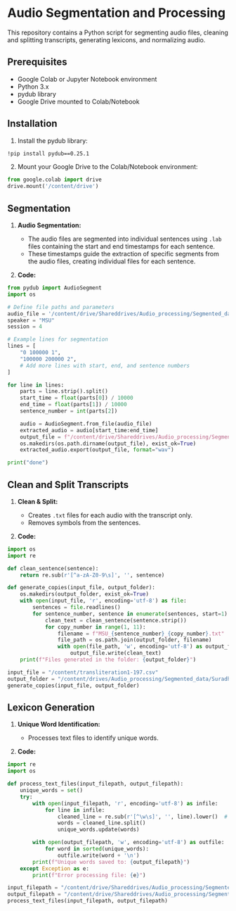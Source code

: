 # Audio Segmentation and Processing

This repository contains a Python script for segmenting audio files, cleaning and splitting transcripts, generating lexicons, and normalizing audio.

## Prerequisites

- Google Colab or Jupyter Notebook environment
- Python 3.x
- pydub library
- Google Drive mounted to Colab/Notebook

## Installation

1. Install the pydub library:
```bash
!pip install pydub==0.25.1
```

2. Mount your Google Drive to the Colab/Notebook environment:
```python
from google.colab import drive
drive.mount('/content/drive')
```

## Segmentation

1. **Audio Segmentation:**
   - The audio files are segmented into individual sentences using `.lab` files containing the start and end timestamps for each sentence.
   - These timestamps guide the extraction of specific segments from the audio files, creating individual files for each sentence.

2. **Code:**
```python
from pydub import AudioSegment
import os

# Define file paths and parameters
audio_file = '/content/drive/Shareddrives/Audio_processing/Segmented_data/MSU/label/111-130/111-130(4).wav'
speaker = "MSU"
session = 4

# Example lines for segmentation
lines = [
    "0 100000 1",
    "100000 200000 2",
    # Add more lines with start, end, and sentence numbers
]

for line in lines:
    parts = line.strip().split()
    start_time = float(parts[0]) / 10000
    end_time = float(parts[1]) / 10000
    sentence_number = int(parts[2])

    audio = AudioSegment.from_file(audio_file)
    extracted_audio = audio[start_time:end_time]
    output_file = f"/content/drive/Shareddrives/Audio_processing/Segmented_data/{speaker}/speech/test/{speaker}{sentence_number}{session}.wav"
    os.makedirs(os.path.dirname(output_file), exist_ok=True)
    extracted_audio.export(output_file, format="wav")

print("done")
```

## Clean and Split Transcripts

1. **Clean & Split:**
   - Creates `.txt` files for each audio with the transcript only.
   - Removes symbols from the sentences.

2. **Code:**
```python
import os
import re

def clean_sentence(sentence):
    return re.sub(r'[^a-zA-Z0-9\s]', '', sentence)

def generate_copies(input_file, output_folder):
    os.makedirs(output_folder, exist_ok=True)
    with open(input_file, 'r', encoding='utf-8') as file:
        sentences = file.readlines()
        for sentence_number, sentence in enumerate(sentences, start=1):
            clean_text = clean_sentence(sentence.strip())
            for copy_number in range(1, 11):
                filename = f"MSU_{sentence_number}_{copy_number}.txt"
                file_path = os.path.join(output_folder, filename)
                with open(file_path, 'w', encoding='utf-8') as output_file:
                    output_file.write(clean_text)
    print(f"Files generated in the folder: {output_folder}")

input_file = "/content/transliteration1-197.csv"
output_folder = "/content/drives/Audio_processing/Segmented_data/Suradha_MSR/text"
generate_copies(input_file, output_folder)
```

## Lexicon Generation

1. **Unique Word Identification:**
   - Processes text files to identify unique words.

2. **Code:**
```python
import re
import os

def process_text_files(input_filepath, output_filepath):
    unique_words = set()
    try:
        with open(input_filepath, 'r', encoding='utf-8') as infile:
            for line in infile:
                cleaned_line = re.sub(r'[^\w\s]', '', line).lower()  # Convert to lowercase
                words = cleaned_line.split()
                unique_words.update(words)

        with open(output_filepath, 'w', encoding='utf-8') as outfile:
            for word in sorted(unique_words):
                outfile.write(word + '\n')
        print(f"Unique words saved to: {output_filepath}")
    except Exception as e:
        print(f"Error processing file: {e}")

input_filepath = "/content/drive/Shareddrives/Audio_processing/Segmented_data/Suradha_MSR/text/sample.txt"
output_filepath = "/content/drive/Shareddrives/Audio_processing/Segmented_data/Suradha_MSR/lexicon.txt"
process_text_files(input_filepath, output_filepath)
